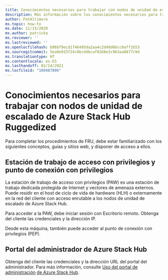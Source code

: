 ```yaml
---
title: Conocimientos necesarios para trabajar con nodos de unidad de escalado de Azure Stack Hub Ruggedized
description: Más información sobre los conocimientos necesarios para trabajar con nodos de unidad de escalado de Azure Stack Hub Ruggedized
author: PatAltimore
ms.topic: how-to
ms.date: 11/13/2020
ms.author: patricka
ms.reviewer: ''
ms.lastreviewed: ''
ms.openlocfilehash: b96bf9ecd1f46495da2aa4c2d49d66cc0aff1b53
ms.sourcegitcommit: 5ea0e915f24c8bcddbcaf8268e3c963aa8877c9d
ms.translationtype: HT
ms.contentlocale: es-ES
ms.lasthandoff: 02/14/2021
ms.locfileid: "100487806"
---
```

# <a name="required-knowledge-for-working-with-scale-unit-nodes-in-azure-stack-hub-ruggedized"></a>Conocimientos necesarios para trabajar con nodos de unidad de escalado de Azure Stack Hub Ruggedized

Para completar los procedimientos de FRU, debe estar familiarizado con los siguientes conceptos, guías y sitios web, y disponer de acceso a ellos.

## <a name="privileged-access-workstation-and-the-privileged-endpoint"></a>Estación de trabajo de acceso con privilegios y punto de conexión con privilegios

La estación de trabajo de acceso con privilegios (PAW) es una estación de trabajo dedicada protegida de Internet y vectores de amenaza externos. Puede residir en el host de ciclo de vida de hardware (HLH) o externamente en la red del cliente con acceso enrutable a los nodos de unidad de escalado de Azure Stack Hub.

Para acceder a la PAW, debe iniciar sesión con Escritorio remoto. Obtenga del cliente las credenciales y la dirección IP.

Desde esta máquina, también puede acceder al punto de conexión con privilegios (PEP).

## <a name="azure-stack-hub-administrator-portal"></a>Portal del administrador de Azure Stack Hub

Obtenga del cliente las credenciales y la dirección URL del portal del administrador.
Para más información, consulte [Uso del portal de administración](../../operator/azure-stack-manage-portals.md)
[de Azure Stack Hub](../../operator/azure-stack-manage-portals.md).


